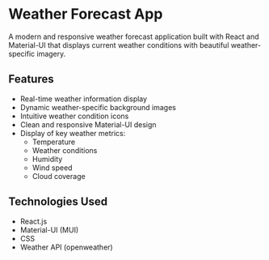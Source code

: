 # Weather Forecast App

A modern and responsive weather forecast application built with React and Material-UI that displays current weather conditions with beautiful weather-specific imagery.

## Features

- Real-time weather information display
- Dynamic weather-specific background images
- Intuitive weather condition icons
- Clean and responsive Material-UI design
- Display of key weather metrics:
  - Temperature
  - Weather conditions
  - Humidity
  - Wind speed
  - Cloud coverage

## Technologies Used

- React.js
- Material-UI (MUI)
- CSS
- Weather API (openweather)
